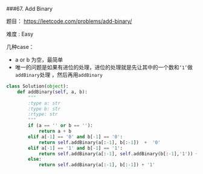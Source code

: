 ###67. Add Binary

题目： 
<https://leetcode.com/problems/add-binary/>


难度 : Easy


几种case：

- a or b 为空，最简单
- 唯一的问题是如果有进位的处理，进位的处理就是先让其中的一个数和```‘1’```做```addBinary```处理 ，然后再用```addBinary```

```python     
class Solution(object):
    def addBinary(self, a, b):
        """
        :type a: str
        :type b: str
        :rtype: str
        """
        if (a == '' or b == ''):
            return a + b
        elif a[-1] == '0' and b[-1] == '0':
            return self.addBinary(a[:-1], b[:-1])  +  '0'
        elif a[-1] == '1' and b[-1] == '1':
            return self.addBinary(a[:-1], self.addBinary(b[:-1],'1')) + '0'
        else:
            return self.addBinary(a[:-1], b[:-1]) + '1'
```
